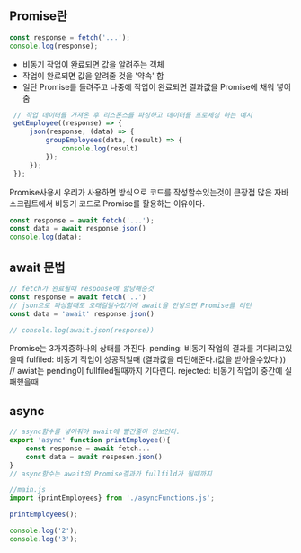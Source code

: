 ## Promise란
```js
const response = fetch('...');
console.log(response);
```
- 비동기 작업이 완료되면 값을 알려주는 객체
- 작업이 완료되면 값을 알려줄 것을 '약속' 함
- 일단 Promise를 돌려주고 나중에 작업이 완료되면 결과값을 Promise에 채워 넣어줌
```js
 // 직업 데이터를 가져온 후 리스폰스를 파싱하고 데이터를 프로세싱 하는 예시
 getEmployee((response) => {
	 json(response, (data) => {
		 groupEmployees(data, (result) => {
			 console.log(result)
		 });
	 });
 });
```
Promise사용시
우리가 사용하면 방식으로 코드를 작성할수있는것이 큰장점
많은 자바스크립트에서 비동기 코드로 Promise를 활용하는 이유이다.
```js
const response = await fetch('...');
const data = await response.json()
console.log(data);
```

## await 문법
```js
// fetch가 완료될때 response에 할당해준것
const response = await fetch('..')
// json으로 파싱할때도 오래걸릴수있기에 await을 안넣으면 Promise를 리턴
const data = 'await' response.json() 

// console.log(await.json(response))
```
Promise는 3가지중하나의 상태를 가진다.
pending: 비동기 작업의 결과를 기다리고있을때
fulfiled: 비동기 작업이 성공적일때 (결과값을 리턴해준다.(값을 받아올수있다.))
// awiat는 pending이 fullfiled될때까지 기다린다. 
rejected: 비동기 작업이 중간에 실패했을때

## async
```js
// async함수를 넣어줘야 await에 빨간줄이 안보인다.
export 'async' function printEmployee(){
	const response = await fetch...
	const data = await resposen.json()
}
// async함수는 await의 Promise결과가 fullfild가 될때까지 

//main.js
import {printEmployees} from './asyncFunctions.js';

printEmployees();

console.log('2');
console.log('3');

```